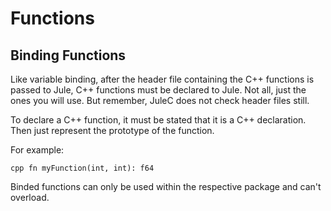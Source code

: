 # Functions

## Binding Functions
Like variable binding, after the header file containing the C++ functions is passed to Jule, C++ functions must be declared to Jule. Not all, just the ones you will use. But remember, JuleC does not check header files still.

To declare a C++ function, it must be stated that it is a C++ declaration. Then just represent the prototype of the function.

For example:
```jule
cpp fn myFunction(int, int): f64
```
Binded functions can only be used within the respective package and can't overload. 
